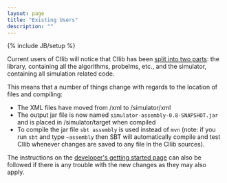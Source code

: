 ```yaml
---
layout: page
title: "Existing Users"
description: ""
---
```

{% include JB/setup %}

Current users of CIlib will notice that CIlib has been 
[split into two parts](/2012/07/16/removal-of-simulator-scripts/index.html):
the library, containing all the algorithms, probelms, etc., and the simulator, 
containing all simulation related code.

This means that a number of things change with regards to the location of files
and compiling:

- The XML files have moved from /xml to /simulator/xml
- The output jar file is now named `simulator-assembly-0.8-SNAPSHOT.jar` and is placed
in /simulator/target when compiled
- To compile the jar file `sbt assembly` is used instead of `mvn`
(note: if you run `sbt` and type `~assembly` then SBT will automatically compile and 
test CIlib whenever changes are saved to any file in the CIlib sources).

The instructions on the [developer's getting started page](dev/getting-started.html)
can also be followed if there is any trouble with the new changes as they may also apply.

